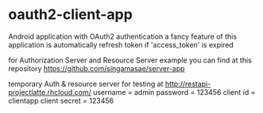# oauth2-client-app
Android application with OAuth2 authentication
a fancy feature of this application is automatically refresh token if 'access_token' is expired


for Authorization Server and Resource Server example you can find at this repository
    https://github.com/singamasae/server-app

temporary Auth & resource server for testing at
    http://restapi-projectlatte.rhcloud.com/
    username = admin
    password = 123456
    client id = clientapp
    client secret = 123456




